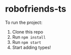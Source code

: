 # robofriends-ts

To run the project:

1. Clone this repo
2. Run `npm install`
3. Run `npm start`
4. Start adding types!
